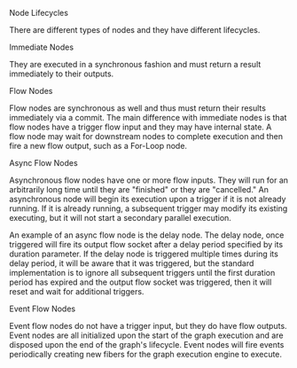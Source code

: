 Node Lifecycles

There are different types of nodes and they have different lifecycles.

Immediate Nodes

They are executed in a synchronous fashion and must return a result immediately to their outputs.

Flow Nodes

Flow nodes are synchronous as well and thus must return their results immediately via a commit.  The main difference with immediate nodes is that flow nodes have a trigger flow input and they may have internal state.  A flow node may wait for downstream nodes to complete execution and then fire a new flow output, such as a For-Loop node.

Async Flow Nodes

Asynchronous flow nodes have one or more flow inputs.  They will run for an arbitrarily long time until they are "finished" or they are "cancelled."  An asynchronous node will begin its execution upon a trigger if it is not already running.  If it is already running, a subsequent trigger may modify its existing executing, but it will not start a secondary parallel execution.

An example of an async flow node is the delay node.  The delay node, once triggered will fire its output flow socket after a delay period specified by its duration parameter.  If the delay node is triggered multiple times during its delay period, it will be aware that it was triggered, but the standard implementation is to ignore all subsequent triggers until the first duration period has expired and the output flow socket was triggered, then it will reset and wait for additional triggers.

Event Flow Nodes

Event flow nodes do not have a trigger input, but they do have flow outputs.  Event nodes are all initialized upon the start of the graph execution and are disposed upon the end of the graph's lifecycle.  Event nodes will fire events periodically creating new fibers for the graph execution engine to execute.